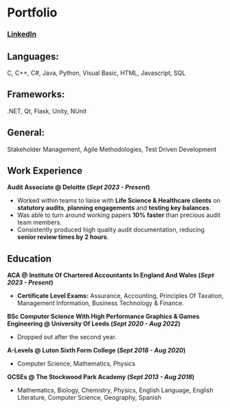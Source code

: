 # Portfolio

### [LinkedIn](https://www.linkedin.com/in/emadh-miah/)

## Languages: 
C, C++, C#, Java, Python, Visual Basic, HTML, Javascript, SQL
## Frameworks: 
.NET, Qt, Flask, Unity, NUnit
## General: 
Stakeholder Management, Agile Methodologies, Test Driven Development

## Work Experience
**Audit Associate @ Deloitte (_Sept 2023 -  Present_)**
- Worked within teams to liaise with **Life Science & Healthcare clients** on **statutory audits**, **planning engagements** and **testing key balances**.
- Was able to turn around working papers **10% faster** than precious audit team members.
- Consistently produced high quality audit documentation, reducing **senior review times by 2 hours**.

## Education
**ACA @ Institute Of Chartered Accountants In England And Wales (_Sept 2023 - Present_)**
- **Certificate Level Exams:** Assurance, Accounting, Principles Of Taxation, Management Information, Business Technology & Finance.

**BSc Computer Science With High Performance Graphics & Games Engineering @ University Of Leeds (_Sept 2020 - Aug 2022_)**
- Dropped out after the second year.

**A-Levels @ Luton Sixth Form College (_Sept 2018 - Aug 2020_)**
- Computer Science, Mathematics, Physics

**GCSEs @ The Stockwood Park Academy (_Sept 2013 - Aug 2018_)**
- Mathematics, Biology, Chemistry, Physics, English Language, English Literature, Computer Science, Geography, Spanish
